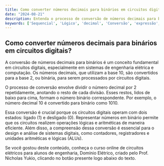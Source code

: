 ```yaml
---
title: Como converter números decimais para binários em circuitos digitais?
date: "2024-08-21"
description: Entenda o processo de conversão de números decimais para binários em circuitos digitais.
keywords: ['Sequencial', 'Lógico', 'decimal', 'Conversão', 'expressão', 'Digital', 'binário']
---
```


## Como converter números decimais para binários em circuitos digitais?

A conversão de números decimais para binários é um conceito fundamental em circuitos digitais, especialmente em sistemas de engenharia elétrica e computação. Os números decimais, que utilizam a base 10, são convertidos para a base 2, ou binária, para serem processados por circuitos digitais.

O processo de conversão envolve dividir o número decimal por 2 repetidamente, anotando o resto de cada divisão. Esses restos, lidos de baixo para cima, formam o número binário correspondente. Por exemplo, o número decimal 10 é convertido para binário como 1010.

Essa conversão é crucial porque os circuitos digitais operam com dois estados: ligado (1) e desligado (0). Representar números em binário permite que os circuitos realizem operações lógicas e aritméticas de maneira eficiente. Além disso, a compreensão dessa conversão é essencial para o design e análise de sistemas digitais, como contadores, registradores e unidades aritméticas e lógicas (ALUs).

Se você gostou deste conteúdo, conheça o curso online de circuitos elétricos para alunos de engenharia, Domínio Elétrico, criado pelo Prof. Nicholas Yukio, clicando no botão presente logo abaixo do texto.